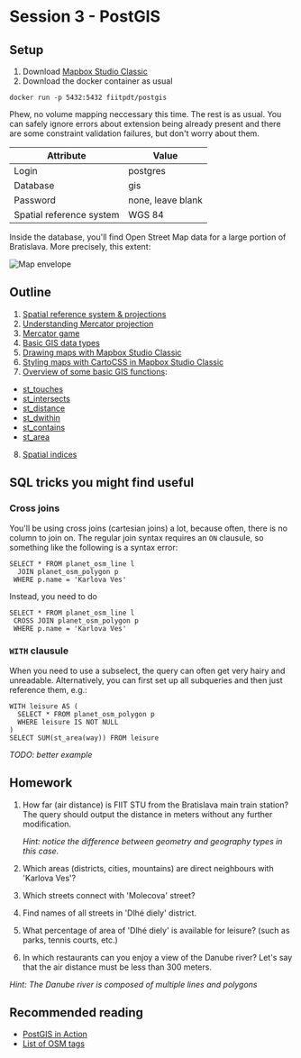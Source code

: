 # Session 3 - PostGIS

## Setup

1. Download [Mapbox Studio Classic](https://www.mapbox.com/mapbox-studio-classic)
2. Download the docker container as usual

````
docker run -p 5432:5432 fiitpdt/postgis
````

Phew, no volume mapping neccessary this time. The rest is as usual. You can
safely ignore errors about extension being already present and there are some
constraint validation failures, but don't worry about them.

| Attribute| Value                  |
|----------|------------------------|
| Login    | postgres               |
| Database | gis                    |
| Password | none, leave blank      |
| Spatial reference system | WGS 84 |

Inside the database, you'll find Open Street Map data for a large portion of
Bratislava. More precisely, this extent:

![Map envelope](map_large.png)

## Outline

1. [Spatial reference system & projections](http://help.arcgis.com/en/sdk/10.0/arcobjects_net/conceptualhelp/index.html#//0001000002mq000000)
2. [Understanding Mercator projection](http://www.wired.com/2013/07/projection-mercator/)
3. [Mercator game](http://hive.sewanee.edu/ldale/maps/10/06-LOCAL.html)
4. [Basic GIS data types](https://en.wikipedia.org/wiki/Well-known_text#Geometric_objects)
5. [Drawing maps with Mapbox Studio Classic](https://www.mapbox.com/guides/getting-started-studio/)
6. [Styling maps with CartoCSS in Mapbox Studio Classic](https://github.com/mapbox/osm-bright)
7. [Overview of some basic GIS functions](http://postgis.net/docs/manual-2.2/using_postgis_dbmanagement.html#qa_total_length_roads):
  - [st_touches](http://postgis.net/docs/ST_Touches.html)
  - [st_intersects](http://postgis.org/docs/ST_Intersects.html)
  - [st_distance](http://www.postgis.org/docs/ST_Distance.html)
  - [st_dwithin](http://postgis.net/docs/ST_DWithin.html)
  - [st_contains](http://postgis.net/docs/manual-1.4/ST_Contains.html)
  - [st_area](http://postgis.org/docs/ST_Area.html)
8. [Spatial indices](http://revenant.ca/www/postgis/workshop/indexing.html)

## SQL tricks you might find useful

### Cross joins

You'll be using cross joins (cartesian joins) a lot, because often, there is
no column to join on. The regular join syntax requires an `ON` clausule, so
something like the following is a syntax error:
````
SELECT * FROM planet_osm_line l
  JOIN planet_osm_polygon p 
 WHERE p.name = 'Karlova Ves'
````
Instead, you need to do
````
SELECT * FROM planet_osm_line l 
 CROSS JOIN planet_osm_polygon p
 WHERE p.name = 'Karlova Ves'
````

### `WITH` clausule

When you need to use a subselect, the query can often get very hairy and
unreadable. Alternatively, you can first set up all subqueries and then just
reference them, e.g.:

````
WITH leisure AS (
  SELECT * FROM planet_osm_polygon p
  WHERE leisure IS NOT NULL
)
SELECT SUM(st_area(way)) FROM leisure
````

*TODO: better example*

## Homework

1. How far (air distance) is FIIT STU from the Bratislava main train station?
   The query should output the distance in meters without any further
   modification.

   *Hint: notice the difference between geometry and geography types in this
   case.*

2. Which areas (districts, cities, mountains) are direct neighbours with
   'Karlova Ves'?

3. Which streets connect with 'Molecova' street?

4. Find names of all streets in 'Dlhé diely' district.

5. What percentage of area of 'Dlhé diely' is available for leisure? (such as
   parks, tennis courts, etc.)

6. In which restaurants can you enjoy a view of the Danube river? Let's say
   that the air distance must be less than 300 meters.

  *Hint: The Danube river is composed of multiple lines and polygons*

## Recommended reading

- [PostGIS in Action](https://www.manning.com/books/postgis-in-action-second-edition)
- [List of OSM tags](http://wiki.openstreetmap.org/wiki/Category:En_tag_descriptions)

